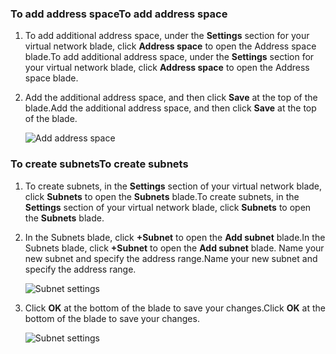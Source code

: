 ### <a name="to-add-address-space"></a><span data-ttu-id="cac0d-101">To add address space</span><span class="sxs-lookup"><span data-stu-id="cac0d-101">To add address space</span></span>
1. <span data-ttu-id="cac0d-102">To add additional address space, under the **Settings** section for your virtual network blade, click **Address space** to open the Address space blade.</span><span class="sxs-lookup"><span data-stu-id="cac0d-102">To add additional address space, under the **Settings** section for your virtual network blade, click **Address space** to open the Address space blade.</span></span>
2. <span data-ttu-id="cac0d-103">Add the additional address space, and then click **Save** at the top of the blade.</span><span class="sxs-lookup"><span data-stu-id="cac0d-103">Add the additional address space, and then click **Save** at the top of the blade.</span></span>
   
    ![Add address space](https://docstestmedia1.blob.core.windows.net/azure-media/includes/media/vpn-gateway-additional-address-space-include/address_space.png)

### <a name="to-create-subnets"></a><span data-ttu-id="cac0d-105">To create subnets</span><span class="sxs-lookup"><span data-stu-id="cac0d-105">To create subnets</span></span>
1. <span data-ttu-id="cac0d-106">To create subnets, in the **Settings** section of your virtual network blade, click **Subnets** to open the **Subnets** blade.</span><span class="sxs-lookup"><span data-stu-id="cac0d-106">To create subnets, in the **Settings** section of your virtual network blade, click **Subnets** to open the **Subnets** blade.</span></span> 
2. <span data-ttu-id="cac0d-107">In the Subnets blade, click **+Subnet** to open the **Add subnet** blade.</span><span class="sxs-lookup"><span data-stu-id="cac0d-107">In the Subnets blade, click **+Subnet** to open the **Add subnet** blade.</span></span> <span data-ttu-id="cac0d-108">Name your new subnet and specify the address range.</span><span class="sxs-lookup"><span data-stu-id="cac0d-108">Name your new subnet and specify the address range.</span></span>
   
    ![Subnet settings](https://docstestmedia1.blob.core.windows.net/azure-media/includes/media/vpn-gateway-additional-address-space-include/add_subnet.png)        
3. <span data-ttu-id="cac0d-110">Click **OK** at the bottom of the blade to save your changes.</span><span class="sxs-lookup"><span data-stu-id="cac0d-110">Click **OK** at the bottom of the blade to save your changes.</span></span>
   
    ![Subnet settings](https://docstestmedia1.blob.core.windows.net/azure-media/includes/media/vpn-gateway-additional-address-space-include/ok.png)




